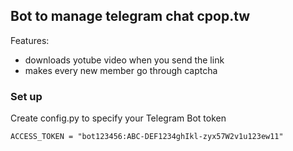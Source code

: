 ## Bot to manage telegram chat cpop.tw

Features:

* downloads yotube video when you send the link
* makes every new member go through captcha

### Set up

Create config.py to specify your Telegram Bot token

`ACCESS_TOKEN = "bot123456:ABC-DEF1234ghIkl-zyx57W2v1u123ew11"`
